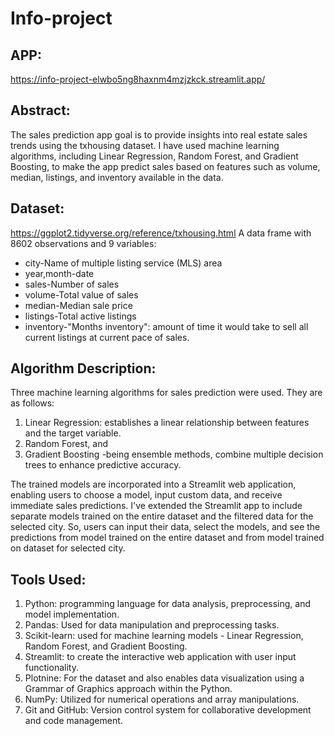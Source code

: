 # Info-project

## APP:
https://info-project-elwbo5ng8haxnm4mzjzkck.streamlit.app/


## Abstract:
The sales prediction app goal is to provide insights into real estate sales trends using the txhousing dataset. I have used machine learning algorithms, including Linear Regression, Random Forest, and Gradient Boosting, to make the app predict sales based on features such as volume, median, listings, and inventory available in the data.

## Dataset:
https://ggplot2.tidyverse.org/reference/txhousing.html
A data frame with 8602 observations and 9 variables:
-  city-Name of multiple listing service (MLS) area
-  year,month-date
-  sales-Number of sales
-  volume-Total value of sales
-  median-Median sale price
-  listings-Total active listings
-  inventory-"Months inventory": amount of time it would take to sell all current listings at current pace of sales.

## Algorithm Description:
Three machine learning algorithms for sales prediction were used. They are as follows:
1. Linear Regression: establishes a linear relationship between features and the target variable.
2. Random Forest, and
3. Gradient Boosting -being ensemble methods, combine multiple decision trees to enhance predictive accuracy.

The trained models are incorporated into a Streamlit web application, enabling users to choose a model, input custom data, and receive immediate sales predictions.
I've extended the Streamlit app to include separate models trained on the entire dataset and the filtered data for the selected city. So, users can input their data, select the models, and see the predictions from model trained on the entire dataset and from model trained on dataset for selected city.

## Tools Used:

1. Python: programming language for data analysis, preprocessing, and model implementation.
2. Pandas: Used for data manipulation and preprocessing tasks.
3. Scikit-learn: used for machine learning models - Linear Regression, Random Forest, and Gradient Boosting.
4. Streamlit: to create the interactive web application with user input functionality.
5. Plotnine: For the dataset and also enables data visualization using a Grammar of Graphics approach within the Python.
6. NumPy: Utilized for numerical operations and array manipulations.
7. Git and GitHub: Version control system for collaborative development and code management.
